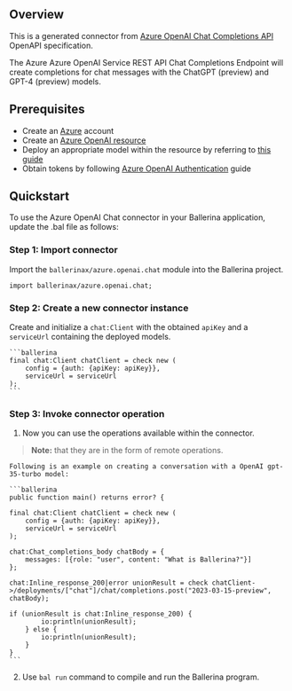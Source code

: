 ## Overview
This is a generated connector from [Azure OpenAI Chat Completions API](https://learn.microsoft.com/en-us/azure/cognitive-services/openai/reference#chat-completions/) OpenAPI specification.

The Azure Azure OpenAI Service REST API Chat Completions Endpoint will create completions for chat messages with the ChatGPT (preview) and GPT-4 (preview) models.

## Prerequisites
- Create an [Azure](https://azure.microsoft.com/en-us/features/azure-portal/) account
- Create an [Azure OpenAI resource](https://learn.microsoft.com/en-us/azure/cognitive-services/openai/how-to/create-resource)
- Deploy an appropriate model within the resource by referring to [this guide](https://learn.microsoft.com/en-us/azure/cognitive-services/openai/how-to/create-resource?pivots=web-portal#deploy-a-model)
- Obtain tokens by following [Azure OpenAI Authentication](https://learn.microsoft.com/en-us/azure/cognitive-services/openai/reference#authentication) guide

## Quickstart

To use the Azure OpenAI Chat connector in your Ballerina application, update the .bal file as follows:

### Step 1: Import connector
Import the `ballerinax/azure.openai.chat` module into the Ballerina project.

```ballerina
import ballerinax/azure.openai.chat;
```

### Step 2: Create a new connector instance

Create and initialize a `chat:Client` with the obtained `apiKey` and a `serviceUrl` containing the deployed models.

    ```ballerina
    final chat:Client chatClient = check new (
        config = {auth: {apiKey: apiKey}},
        serviceUrl = serviceUrl
    );
    ```

### Step 3: Invoke connector operation
1. Now you can use the operations available within the connector.

>**Note:** that they are in the form of remote operations.

    Following is an example on creating a conversation with a OpenAI gpt-35-turbo model:

    ```ballerina
    public function main() returns error? {

    final chat:Client chatClient = check new (
        config = {auth: {apiKey: apiKey}},
        serviceUrl = serviceUrl
    );

    chat:Chat_completions_body chatBody = {
        messages: [{role: "user", content: "What is Ballerina?"}]  
    };

    chat:Inline_response_200|error unionResult = check chatClient->/deployments/["chat"]/chat/completions.post("2023-03-15-preview", chatBody);

    if (unionResult is chat:Inline_response_200) {
            io:println(unionResult);
        } else {
            io:println(unionResult);
        }
    }
    ```

2. Use `bal run` command to compile and run the Ballerina program.